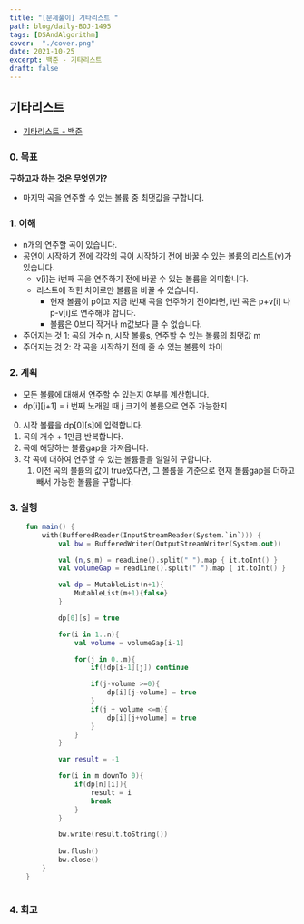 ```yaml
---
title: "[문제풀이] 기타리스트 "
path: blog/daily-BOJ-1495
tags: [DSAndAlgorithm]
cover:  "./cover.png"
date: 2021-10-25
excerpt: 백준 - 기타리스트 
draft: false
---
```



## 기타리스트 
* [기타리스트 - 백준](https://www.acmicpc.net/problem/1495)

### 0. 목표 
**구하고자 하는 것은 무엇인가?**
- 마지막 곡을 연주할 수 있는 볼륨 중 최댓값을 구합니다. 

### 1. 이해 
- n개의 연주할 곡이 있습니다.
- 공연이 시작하기 전에 각각의 곡이 시작하기 전에 바꿀 수 있는 볼륨의 리스트(v)가 있습니다.
  - v[i]는 i번째 곡을 연주하기 전에 바꿀 수 있는 볼륨을 의미합니다.
  - 리스트에 적힌 차이로만 볼륨을 바꿀 수 있습니다. 
    - 현재 볼륨이 p이고 지금 i번째 곡을 연주하기 전이라면, i번 곡은 p+v[i] 나 p-v[i]로 연주해야 합니다.
    - 볼륨은 0보다 작거나 m값보다 클 수 없습니다. 
- 주어지는 것 1: 곡의 개수 n, 시작 볼륨s, 연주할 수 있는 볼륨의 최댓값 m
- 주어지는 것 2: 각 곡을 시작하기 전에 줄 수 있는 볼륨의 차이 


### 2. 계획

- 모든 볼륨에 대해서 연주할 수 있는지 여부를 계산합니다.
- dp[i][j+1] = i 번째 노래일 때 j 크기의 볼륨으로 연주 가능한지

0. 시작 볼륨을 dp[0][s]에 입력합니다.
1. 곡의 개수 + 1만큼 반복합니다.
2. 곡에 해당하는 볼륨gap을 가져옵니다. 
3. 각 곡에 대하여 연주할 수 있는 볼륨들을 일일히 구합니다.
   1. 이전 곡의 볼륨의 값이 true였다면, 그 볼륨을 기준으로 현재 볼륨gap을 더하고 빼서 가능한 볼륨을 구합니다. 
   

### 3. 실행
```kotlin
    fun main() {
        with(BufferedReader(InputStreamReader(System.`in`))) {
            val bw = BufferedWriter(OutputStreamWriter(System.out))

            val (n,s,m) = readLine().split(" ").map { it.toInt() }
            val volumeGap = readLine().split(" ").map { it.toInt() }

            val dp = MutableList(n+1){
                MutableList(m+1){false}
            }

            dp[0][s] = true

            for(i in 1..n){
                val volume = volumeGap[i-1]

                for(j in 0..m){
                    if(!dp[i-1][j]) continue

                    if(j-volume >=0){
                        dp[i][j-volume] = true
                    }
                    if(j + volume <=m){
                        dp[i][j+volume] = true
                    }
                }
            }

            var result = -1

            for(i in m downTo 0){
                if(dp[n][i]){
                    result = i
                    break
                }
            }

            bw.write(result.toString())
            
            bw.flush()
            bw.close()
        }
    }
   
```

### 4. 회고 
